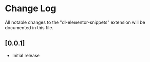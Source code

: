# Change Log

All notable changes to the "dl-elementor-snippets" extension will be documented in this file.

## [0.0.1]

- Initial release
